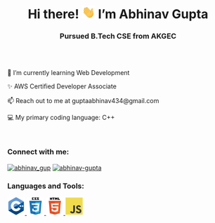 <!--### Hi there 👋-->
<br>
<h1 align="center"> Hi there! <img src="https://raw.githubusercontent.com/ABSphreak/ABSphreak/master/gifs/Hi.gif" width="30px"> I’m Abhinav Gupta </h1>
<h3 align="center">Pursued B.Tech CSE from AKGEC</h2>
<br><br>
<p> 🌱 I’m currently learning Web Development</p>
<p> ✨ AWS Certified Developer Associate</p>
<p> 📫 Reach out to me at guptaabhinav434@gmail.com</p>
<p> 💻 My primary coding language: C++ </p>
<br>
<h3 align="left">Connect with me:</h3>
<p align="left">
<a href="https://twitter.com/" target="blank"><img align="center" src="https://raw.githubusercontent.com/rahuldkjain/github-profile-readme-generator/master/src/images/icons/Social/twitter.svg" alt="abhinav_gup" height="30" width="40" /></a>
<a href="https://linkedin.com/in/abhinav-gupta-30565a224/" target="blank"><img align="center" src="https://raw.githubusercontent.com/rahuldkjain/github-profile-readme-generator/master/src/images/icons/Social/linked-in-alt.svg" alt="abhinav-gupta" height="30" width="40" /></a>
</p>
<h3 align="left">Languages and Tools:</h3>
<p align="left">
<a href="https://www.w3schools.com/cpp/" target="_blank"> <img src="https://raw.githubusercontent.com/devicons/devicon/master/icons/cplusplus/cplusplus-original.svg" alt="cplusplus" width="40" height="40"/> </a> 
<a href="https://www.w3schools.com/css/" target="_blank"> <img src="https://raw.githubusercontent.com/devicons/devicon/master/icons/css3/css3-original-wordmark.svg" alt="css3" width="40" height="40"/> </a>  
<a href="https://www.w3.org/html/" target="_blank"> <img src="https://raw.githubusercontent.com/devicons/devicon/master/icons/html5/html5-original-wordmark.svg" alt="html5" width="40" height="40"/> </a>  
<a href="https://developer.mozilla.org/en-US/docs/Web/JavaScript" target="_blank"> <img src="https://raw.githubusercontent.com/devicons/devicon/master/icons/javascript/javascript-original.svg" alt="javascript" width="40" height="40"/> </a> 
<!--
**abhinavmaddheshiya/abhinavmaddheshiya** is a ✨ _special_ ✨ repository because its `README.md` (this file) appears on your GitHub profile.

Here are some ideas to get you started:

- 🔭 I’m currently working on ...
- 🌱 I’m currently learning ...
- 👯 I’m looking to collaborate on ...
- 🤔 I’m looking for help with ...
- 💬 Ask me about ...
- 📫 How to reach me: ...
- 😄 Pronouns: ...
- ⚡ Fun fact: ...
-->

